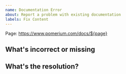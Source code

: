 ```yaml
---
name: Documentation Error
about: Report a problem with existing documentation
labels: Fix Content
---
```


<!--- ** Partial or incorrectly filled out issues may be deferred.--->

Page: https://www.pomerium.com/docs/${page}

## What's incorrect or missing

<!-- Let us know what's incorrect about this page. -->

## What's the resolution?

<!-- If you don't know the correct information, that's fine. Just knowing we need to fix something is usually enough. -->